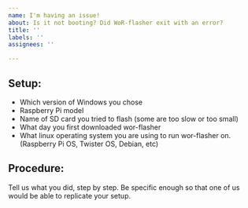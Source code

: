 ```yaml
---
name: I'm having an issue!
about: Is it not booting? Did WoR-flasher exit with an error?
title: ''
labels: ''
assignees: ''

---
```


## Setup:

- Which version of Windows you chose
- Raspberry Pi model
- Name of SD card you tried to flash (some are too slow or too small)
- What day you first downloaded wor-flasher
- What linux operating system you are using to run wor-flasher on. (Raspberry Pi OS, Twister OS, Debian, etc)

## Procedure:
Tell us what you did, step by step. Be specific enough so that one of us would be able to replicate your setup.
